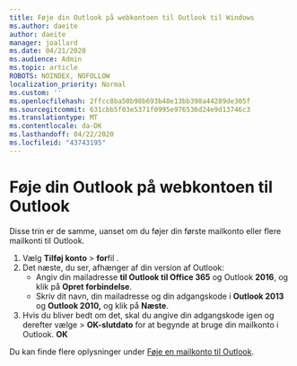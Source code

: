 ```yaml
---
title: Føje din Outlook på webkontoen til Outlook til Windows
ms.author: daeite
author: daeite
manager: joallard
ms.date: 04/21/2020
ms.audience: Admin
ms.topic: article
ROBOTS: NOINDEX, NOFOLLOW
localization_priority: Normal
ms.custom: ''
ms.openlocfilehash: 2ffcc8ba50b98b693b48e13bb398a44289de305f
ms.sourcegitcommit: 631cbb5f03e5371f0995e976536d24e9d13746c3
ms.translationtype: MT
ms.contentlocale: da-DK
ms.lasthandoff: 04/22/2020
ms.locfileid: "43743195"
---
```

# <a name="add-your-outlook-on-the-web-account-to-outlook"></a>Føje din Outlook på webkontoen til Outlook

Disse trin er de samme, uanset om du føjer din første mailkonto eller flere mailkonti til Outlook.

1. Vælg **Tilføj konto** > **for**fil .
1. Det næste, du ser, afhænger af din version af Outlook:
    - Angiv din mailadresse **til Outlook til Office 365** og Outlook **2016**, og klik på **Opret forbindelse**.
    - Skriv dit navn, din mailadresse og din adgangskode i **Outlook 2013** og **Outlook 2010,** og klik på **Næste**.
1. Hvis du bliver bedt om det, skal du angive din adgangskode igen og derefter vælge > **OK-slutdato** for at begynde at bruge din mailkonto i Outlook. **OK**

Du kan finde flere oplysninger under [Føje en mailkonto til Outlook](https://support.office.com/article/6e27792a-9267-4aa4-8bb6-c84ef146101b).